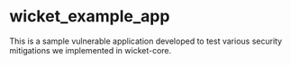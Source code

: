 # wicket_example_app

This is a sample vulnerable application developed to test various security mitigations we implemented in wicket-core. 
